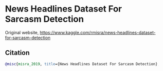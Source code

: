 # News Headlines Dataset For Sarcasm Detection

Original website, https://www.kaggle.com/rmisra/news-headlines-dataset-for-sarcasm-detection

## Citation

```bibtex
@misc{misra_2019, title={News Headlines Dataset For Sarcasm Detection}, url={https://www.kaggle.com/rmisra/news-headlines-dataset-for-sarcasm-detection}, journal={Kaggle}, author={Misra, Rishabh}, year={2019}, month={Jul}}
```